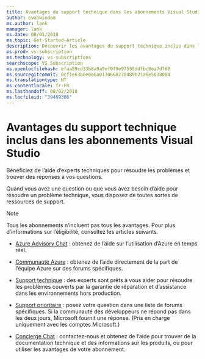 ```yaml
---
title: Avantages du support technique dans les abonnements Visual Studio | Microsoft Docs
author: evanwindom
ms.author: lank
manager: lank
ms.date: 08/01/2018
ms.topic: Get-Started-Article
description: Découvrir les avantages du support technique inclus dans les abonnements Visual Studio
ms.prod: vs-subscription
ms.technology: vs-subscriptions
searchscope: VS Subscription
ms.openlocfilehash: efaa89cd33b8a9a9ef0f9e97595ddfbc0ea7d760
ms.sourcegitcommit: 0cf1e63b6e0e6a0130668278489b21a6e5038084
ms.translationtype: HT
ms.contentlocale: fr-FR
ms.lasthandoff: 08/02/2018
ms.locfileid: "39469306"
---
```

# <a name="technical-support-benefits-included-with-visual-studio-subscriptions"></a>Avantages du support technique inclus dans les abonnements Visual Studio

Bénéficiez de l’aide d’experts techniques pour résoudre les problèmes et trouver des réponses à vos questions.

Quand vous avez une question ou que vous avez besoin d’aide pour résoudre un problème technique, vous disposez de toutes sortes de ressources de support.

> [!NOTE]
> Tous les abonnements n’incluent pas tous les avantages.  Pour plus d’informations sur l’éligibilité, consultez les articles suivants.  

- [Azure Advisory Chat](vs-azure-advisory-chat.md) : obtenez de l’aide sur l’utilisation d’Azure en temps réel.

- [Communauté Azure](vs-azure-community.md) : obtenez de l’aide directement de la part de l’équipe Azure sur des forums spécifiques. 

- [Support technique](vs-tech-support.md) : des experts sont prêts à vous aider pour résoudre les problèmes couverts par la garantie de réparation et d’assistance dans les environnements hors production.

- [Support prioritaire](vs-priority-support.md) : posez votre question dans une liste de forums spécifiques. Si la communauté des développeurs ne répond pas dans les deux jours, Microsoft fournit une réponse. (Pris en charge uniquement avec les comptes Microsoft.)

- [Concierge Chat](vs-concierge-chat.md) : contactez-nous et obtenez de l’aide pour trouver de la documentation technique et des informations sur les produits, ou pour utiliser les avantages de votre abonnement. 

